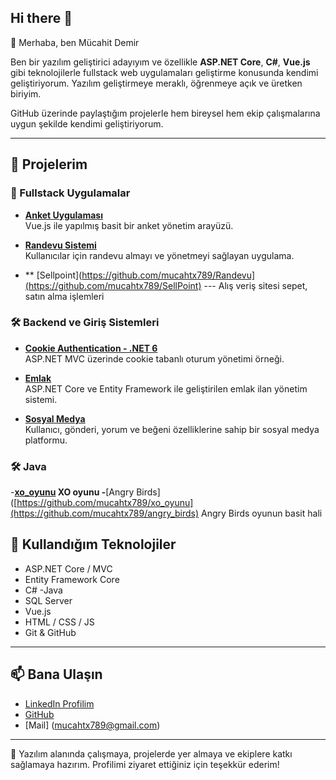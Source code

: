 ## Hi there 👋

 👋 Merhaba, ben Mücahit Demir

Ben bir yazılım geliştirici adayıyım ve özellikle **ASP.NET Core**, **C#**, **Vue.js** gibi teknolojilerle fullstack web uygulamaları geliştirme konusunda kendimi geliştiriyorum. Yazılım geliştirmeye meraklı, öğrenmeye açık ve üretken biriyim.

GitHub üzerinde paylaştığım projelerle hem bireysel hem ekip çalışmalarına uygun şekilde kendimi geliştiriyorum.

---

## 🚀 Projelerim

### 🔧 Fullstack Uygulamalar


- **[Anket Uygulaması](https://github.com/mucahtx789/ankett)**  
  Vue.js ile yapılmış basit bir anket yönetim arayüzü.

- **[Randevu Sistemi](https://github.com/mucahtx789/Randevu)**  
  Kullanıcılar için randevu almayı ve yönetmeyi sağlayan uygulama.

- ** [Sellpoint](https://github.com/mucahtx789/Randevu](https://github.com/mucahtx789/SellPoint)
--- Alış veriş sitesi sepet, satın alma işlemleri

### 🛠️ Backend ve Giriş Sistemleri
- **[Cookie Authentication - .NET 6](https://github.com/mucahtx789/ASPNET-MVC-NET6--Cookie-Auth-2)**  
  ASP.NET MVC üzerinde cookie tabanlı oturum yönetimi örneği.
  
- **[Emlak](https://github.com/mucahtx789/Emlak)**  
  ASP.NET Core ve Entity Framework ile geliştirilen emlak ilan yönetim sistemi.
  
- **[Sosyal Medya](https://github.com/mucahtx789/sosyalMedya)**  
  Kullanıcı, gönderi, yorum ve beğeni özelliklerine sahip bir sosyal medya platformu.

### 🛠️ Java
-**[xo_oyunu](https://github.com/mucahtx789/xo_oyunu)
   XO oyunu
-**[Angry Birds]([https://github.com/mucahtx789/xo_oyunu](https://github.com/mucahtx789/angry_birds)
   Angry Birds oyunun basit hali

## 🧰 Kullandığım Teknolojiler
- ASP.NET Core / MVC
- Entity Framework Core
- C#
-Java
- SQL Server
- Vue.js
- HTML / CSS / JS
- Git & GitHub

---

## 📫 Bana Ulaşın

- [LinkedIn Profilim](https://www.linkedin.com/in/mücahit-demir-a68508202/)
- [GitHub](https://github.com/mucahtx789)
- [Mail] (mucahtx789@gmail.com)

---

🎯 Yazılım alanında çalışmaya, projelerde yer almaya ve ekiplere katkı sağlamaya hazırım. Profilimi ziyaret ettiğiniz için teşekkür ederim!



